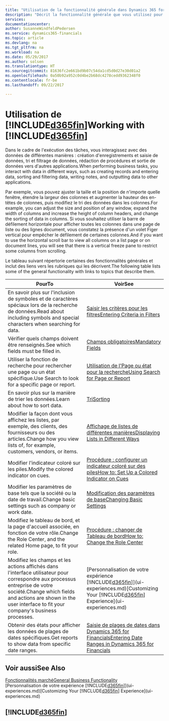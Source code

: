 ```yaml
---
title: "Utilisation de la fonctionnalité générale dans Dynamics 365 for Financials | Microsoft"
description: "Décrit la fonctionnalité générale que vous utilisez pour interagir avec des données dans Financials, par exemple entrer les valeurs, trier les données, et modifier les vues."
services: 
documentationcenter: 
author: SusanneWindfeldPedersen
ms.service: dynamics365-financials
ms.topic: article
ms.devlang: na
ms.tgt_pltfrm: na
ms.workload: na
ms.date: 05/29/2017
ms.author: solsen
ms.translationtype: HT
ms.sourcegitcommit: 81636fc2e661bd9b07c54da1cd5d0d27e30d01a2
ms.openlocfilehash: 0a50b92a952c0d4be2b68dc4278cedd9362348f0
ms.contentlocale: fr-be
ms.lasthandoff: 09/22/2017

---
```

# <a name="working-with-included365finincludesd365finlongmdmd"></a><span data-ttu-id="7fa57-103">Utilisation de [!INCLUDE[d365fin](includes/d365fin_long_md.md)]</span><span class="sxs-lookup"><span data-stu-id="7fa57-103">Working with [!INCLUDE[d365fin](includes/d365fin_long_md.md)]</span></span>
<span data-ttu-id="7fa57-104">Dans le cadre de l'exécution des tâches, vous interagissez avec des données de différentes manières : création d'enregistrements et saisie de données, tri et filtrage de données, rédaction de procédures et sortie de données vers d'autres applications.</span><span class="sxs-lookup"><span data-stu-id="7fa57-104">When performing business tasks, you interact with data in different ways, such as creating records and entering data, sorting and filtering data, writing notes, and outputting data to other applications.</span></span>

<span data-ttu-id="7fa57-105">Par exemple, vous pouvez ajuster la taille et la position de n'importe quelle fenêtre, étendre la largeur des colonnes et augmenter la hauteur des en-têtes de colonnes, puis modifiez le tri des données dans les colonnes.</span><span class="sxs-lookup"><span data-stu-id="7fa57-105">For example, you can adjust the size and position of any window, expand the width of columns and increase the height of column headers, and change the sorting of data in columns.</span></span> <span data-ttu-id="7fa57-106">Si vous souhaitez utiliser la barre de défilement horizontale pour afficher toutes les colonnes dans une page de liste ou des lignes document, vous constatez la présence d'un volet Figer vertical pour empêcher le défilement de certaines colonnes.</span><span class="sxs-lookup"><span data-stu-id="7fa57-106">And if you want to use the horizontal scroll bar to view all columns on a list page or on document lines, you will see that there is a vertical freeze pane to restrict some columns from scrolling.</span></span>

<span data-ttu-id="7fa57-107">Le tableau suivant répertorie certaines des fonctionnalités générales et inclut des liens vers les rubriques qui les décrivent.</span><span class="sxs-lookup"><span data-stu-id="7fa57-107">The following table lists some of the general functionality with links to topics that describe them.</span></span>

| <span data-ttu-id="7fa57-108">Pour</span><span class="sxs-lookup"><span data-stu-id="7fa57-108">To</span></span> | <span data-ttu-id="7fa57-109">Voir</span><span class="sxs-lookup"><span data-stu-id="7fa57-109">See</span></span> |
| --- | --- |
| <span data-ttu-id="7fa57-110">En savoir plus sur l'inclusion de symboles et de caractères spéciaux lors de la recherche de données.</span><span class="sxs-lookup"><span data-stu-id="7fa57-110">Read about including symbols and special characters when searching for data.</span></span> |[<span data-ttu-id="7fa57-111">Saisir les critères pour les filtres</span><span class="sxs-lookup"><span data-stu-id="7fa57-111">Entering Criteria in Filters</span></span>](ui-enter-criteria-filters.md) |
| <span data-ttu-id="7fa57-112">Vérifier quels champs doivent être renseignés.</span><span class="sxs-lookup"><span data-stu-id="7fa57-112">See which fields must be filled in.</span></span> |[<span data-ttu-id="7fa57-113">Champs obligatoires</span><span class="sxs-lookup"><span data-stu-id="7fa57-113">Mandatory Fields</span></span>](ui-mandatory-fields.md) |
| <span data-ttu-id="7fa57-114">Utiliser la fonction de recherche pour rechercher une page ou un état spécifique.</span><span class="sxs-lookup"><span data-stu-id="7fa57-114">Use Search to look for a specific page or report.</span></span> |[<span data-ttu-id="7fa57-115">Utilisation de l'Page ou état pour la recherche</span><span class="sxs-lookup"><span data-stu-id="7fa57-115">Using Search for Page or Report</span></span>](ui-search.md) |
| <span data-ttu-id="7fa57-116">En savoir plus sur la manière de trier les données.</span><span class="sxs-lookup"><span data-stu-id="7fa57-116">Learn about how to sort data.</span></span> |[<span data-ttu-id="7fa57-117">Tri</span><span class="sxs-lookup"><span data-stu-id="7fa57-117">Sorting</span></span>](ui-sorting.md) |
| <span data-ttu-id="7fa57-118">Modifier la façon dont vous affichez les listes, par exemple, des clients, des fournisseurs ou des articles.</span><span class="sxs-lookup"><span data-stu-id="7fa57-118">Change how you view lists of, for example, customers, vendors, or items.</span></span> |[<span data-ttu-id="7fa57-119">Affichage de listes de différentes manières</span><span class="sxs-lookup"><span data-stu-id="7fa57-119">Displaying Lists in Different Ways</span></span>](across-display-lists-different-views.md) |
| <span data-ttu-id="7fa57-120">Modifier l'indicateur coloré sur les piles.</span><span class="sxs-lookup"><span data-stu-id="7fa57-120">Modify the colored indicator on cues.</span></span> |[<span data-ttu-id="7fa57-121">Procédure : configurer un indicateur coloré sur des piles</span><span class="sxs-lookup"><span data-stu-id="7fa57-121">How to: Set Up a Colored Indicator on Cues</span></span>](ui-how-setup-colored-indicator-cues.md) |
| <span data-ttu-id="7fa57-122">Modifier les paramètres de base tels que la société ou la date de travail.</span><span class="sxs-lookup"><span data-stu-id="7fa57-122">Change basic settings such as company or work date.</span></span> |[<span data-ttu-id="7fa57-123">Modification des paramètres de base</span><span class="sxs-lookup"><span data-stu-id="7fa57-123">Changing Basic Settings</span></span>](ui-change-basic-settings.md) |
| <span data-ttu-id="7fa57-124">Modifiez le tableau de bord, et la page d'accueil associée, en fonction de votre rôle.</span><span class="sxs-lookup"><span data-stu-id="7fa57-124">Change the Role Center, and the related Home page, to fit your role.</span></span> |[<span data-ttu-id="7fa57-125">Procédure : changer de Tableau de bord</span><span class="sxs-lookup"><span data-stu-id="7fa57-125">How to: Change the Role Center</span></span>](change-role.md) |
| <span data-ttu-id="7fa57-126">Modifiez les champs et les actions affichés dans l'interface utilisateur pour correspondre aux processus entreprise de votre société.</span><span class="sxs-lookup"><span data-stu-id="7fa57-126">Change which fields and actions are shown in the user interface to fit your company's business processes.</span></span> |<span data-ttu-id="7fa57-127">[Personnalisation de votre expérience [!INCLUDE[d365fin](includes/d365fin_md.md)]](ui-experiences.md)</span><span class="sxs-lookup"><span data-stu-id="7fa57-127">[Customizing Your [!INCLUDE[d365fin](includes/d365fin_md.md)] Experience](ui-experiences.md)</span></span> |
| <span data-ttu-id="7fa57-128">Obtenir des états pour afficher les données de plages de dates spécifiques.</span><span class="sxs-lookup"><span data-stu-id="7fa57-128">Get reports to show data from specific date ranges.</span></span> |[<span data-ttu-id="7fa57-129">Saisie de plages de dates dans Dynamics 365 for Financials</span><span class="sxs-lookup"><span data-stu-id="7fa57-129">Entering Date Ranges in Dynamics 365 for Financials</span></span>](ui-enter-date-ranges.md) |

## <a name="see-also"></a><span data-ttu-id="7fa57-130">Voir aussi</span><span class="sxs-lookup"><span data-stu-id="7fa57-130">See Also</span></span>
[<span data-ttu-id="7fa57-131">Fonctionnalités marché</span><span class="sxs-lookup"><span data-stu-id="7fa57-131">General Business Functionality</span></span>](ui-across-business-areas.md)  
<span data-ttu-id="7fa57-132">[Personnalisation de votre expérience [!INCLUDE[d365fin](includes/d365fin_md.md)]](ui-experiences.md)</span><span class="sxs-lookup"><span data-stu-id="7fa57-132">[Customizing Your [!INCLUDE[d365fin](includes/d365fin_md.md)] Experience](ui-experiences.md)</span></span>  

## [!INCLUDE[d365fin](includes/free_trial_md.md)]

